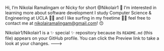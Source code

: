 Hi, I’m Nikolai Ramalingam or Nicky for short @Nikolair1 🤙
I’m interested in learning more about software development
I study Computer Science & Engineering at UCLA 💛💙 and I like surfing in my freetime 🏄‍♂️
feel free to contact me at nikolairamalingam@gmail.com! 🙃

Nikolair1/Nikolair1 is a ✨ special ✨ repository because its `README.md` (this file) appears on your GitHub profile.
You can click the Preview link to take a look at your changes.
--->
